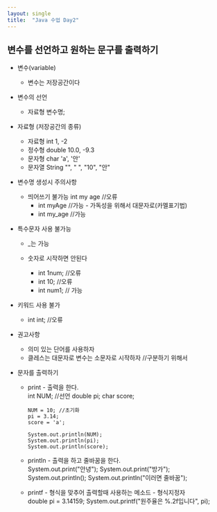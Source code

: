 ```yaml
---
layout: single
title:  "Java 수업 Day2"
---
```

## 변수를 선언하고 원하는 문구를 출력하기

* 변수(variable)
  * 변수는 저장공간이다
  
* 변수의 선언
  * 자료형 변수명;

* 자료형 (저장공간의 종류)
  * 자료형	int	1, -2
  * 정수형	double	10.0, -9.3
  * 문자형	char	'a', '안'
  * 문자열	String	"", " ", "10", "안"

* 변수명 생성시 주의사항
  * 띄어쓰기 불가능 int my age //오류
    * int myAge //가능 - 가독성을 위해서 대문자로(카멜표기법)
    * int my_age //가능

* 특수문자 사용 불가능
  * _는 가능

  * 숫자로 시작하면 안된다
    * int 1num; //오류
    * int 10; //오류
    * int num1; // 가능
	
* 키워드 사용 불가
  * int int; //오류

* 권고사항
  * 의미 있는 단어를 사용하자
  * 클레스는 대문자로 변수는 소문자로 시작하자 //구분하기 위해서

* 문자를 출력하기
  * print - 출력을 한다.<br/>
      int NUM; //선언
	  	double pi;
  		char score;
		
  		NUM = 10; //초기화
  		pi = 3.14;
  		score = 'a';
		
  		System.out.println(NUM);
  		System.out.println(pi);
  		System.out.println(score);
      
  * println - 출력을 하고 줄바꿈을 한다.<br/>
      System.out.print("안녕");
	  	System.out.print("방가");
  		System.out.println();
  		System.out.println("이러면 줄바꿈");

  * printf - 형식을 맞추어 출력할때 사용하는 메소드 - 형식지정자<br/>
      double pi = 3.14159;
		  System.out.printf("원주율은 %.2f입니다", pi);
